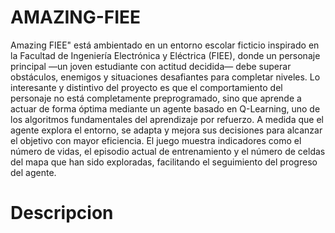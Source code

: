 # AMAZING-FIEE 
Amazing FIEE" está ambientado en un entorno escolar ficticio inspirado en la Facultad de Ingeniería Electrónica y Eléctrica (FIEE), donde un personaje principal —un joven estudiante con actitud decidida— debe superar obstáculos, enemigos y situaciones desafiantes para completar niveles. Lo interesante y distintivo del proyecto es que el comportamiento del personaje no está completamente preprogramado, sino que aprende a actuar de forma óptima mediante un agente basado en Q-Learning, uno de los algoritmos fundamentales del aprendizaje por refuerzo. A medida que el agente explora el entorno, se adapta y mejora sus decisiones para alcanzar el objetivo con mayor eficiencia. El juego muestra indicadores como el número de vidas, el episodio actual de entrenamiento y el número de celdas del mapa que han sido exploradas, facilitando el seguimiento del progreso del agente.
# Descripcion 
